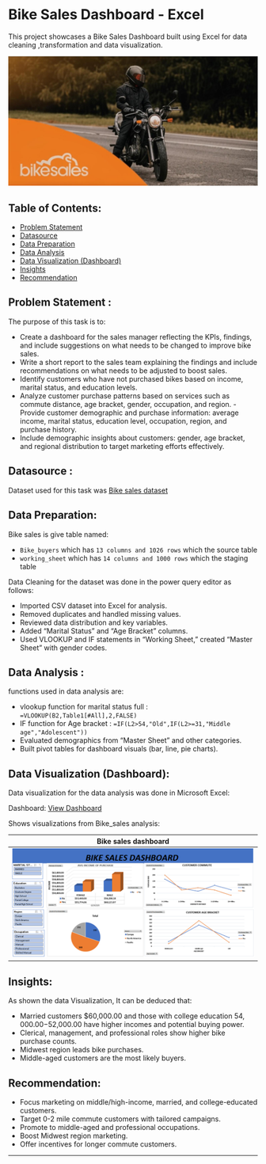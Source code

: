 # Bike Sales Dashboard - Excel
This project showcases a Bike Sales Dashboard built using Excel for data cleaning ,transformation and data visualization.

![Bike_Sales - Excel](https://github.com/joydaniel-123/Bike_sales_dashboard-Excel/blob/main/Asset/WhatsApp%20Image%20bike.jpg?raw=true)

## Table of Contents:

- [Problem Statement](https://github.com/joydaniel-123/Bike_sales_dashboard-Excel/blob/main/README.md#problem-statement-)
- [Datasource](https://github.com/joydaniel-123/Bike_sales_dashboard-Excel/blob/main/README.md#datasource-)
- [Data Preparation](https://github.com/yogeshkasar778/PWC_task_2-Customer_Churn_Retension_dashboard/edit/main/README.md#data-preparation)
- [Data Analysis](https://github.com/yogeshkasar778/PWC_task_2-Customer_Churn_Retension_dashboard/edit/main/README.md#data-analysis-dax)
- [Data Visualization (Dashboard)](https://github.com/yogeshkasar778/PWC_task_2-Customer_Churn_Retension_dashboard/edit/main/README.md#data-visualization-dashboard)
- [Insights](https://github.com/yogeshkasar778/PWC_task_2-Customer_Churn_Retension_dashboard/edit/main/README.md#insights)
- [Recommendation](https://github.com/yogeshkasar778/PWC_task_2-Customer_Churn_Retension_dashboard/edit/main/README.md#recommendation)

## Problem Statement :

The purpose of this task is to:

- Create a dashboard for the sales manager reflecting the KPIs, findings, and include suggestions on what needs to be changed to improve bike sales.
- Write a short report to the sales team explaining the findings and include recommendations on what needs to be adjusted to boost sales.
- Identify customers who have not purchased bikes based on income, marital status, and education levels.
- Analyze customer purchase patterns based on services such as commute distance, age bracket, gender, occupation, and region.                                               - Provide customer demographic and purchase information: average income, marital status, education level, occupation, region, and purchase history.
- Include demographic insights about customers: gender, age bracket, and regional distribution to target marketing efforts effectively.

## Datasource :

Dataset used for this task was [Bike sales dataset](https://github.com/joydaniel-123/Bike_sales_dashboard-Excel/blob/7f7fa81b20af8ab224fff78705947e0cdb81478d/Bike%20sales%20dashboard.xlsx)

## Data Preparation:

Bike sales  is give table named:

- `Bike_buyers` which has `13 columns and 1026 rows` which the source table
- `working_sheet` which has `14 columns and 1000 rows` which the staging table

Data Cleaning for the dataset was done in the power query editor as follows:

- Imported CSV dataset into Excel for analysis.
- Removed duplicates and handled missing values.
- Reviewed data distribution and key variables.
- Added “Marital Status” and “Age Bracket” columns.
- Used VLOOKUP and IF statements in “Working Sheet,” created “Master Sheet” with gender codes.

## Data Analysis :
functions used in data analysis are:

- vlookup function for marital status full : `=VLOOKUP(B2,Table1[#All],2,FALSE)`
- IF function for Age bracket  : `=IF(L2>54,"Old",IF(L2>=31,"Middle age","Adolescent"))`
- Evaluated demographics from “Master Sheet” and other categories.
- Built pivot tables for dashboard visuals (bar, line, pie charts).

## Data Visualization (Dashboard):

Data visualization for the data analysis  was done in Microsoft Excel:

Dashboard: [View Dashboard](https://github.com/joydaniel-123/Bike_sales_dashboard-Excel/blob/08b6a3ad52eb521b2a6d7bd780fec82258bd3d02/Bike%20sales%20dashboard.xlsx)

Shows visualizations from Bike_sales analysis:

| Bike sales dashboard |
| ----------- |
|![Bike sales ](https://github.com/joydaniel-123/Bike_sales_dashboard-Excel/blob/main/Asset/screnshoot%20dash.PNG?raw=true)|


## Insights:

As shown the data Visualization, It can be deduced that:

- Married customers $60,000.00 and those with college education $54,000.00-$52,000.00 have higher incomes and potential buying power.
- Clerical, management, and professional roles show higher bike purchase counts.
- Midwest region leads bike purchases.
- Middle-aged customers are the most likely buyers.

## Recommendation:

- Focus marketing on middle/high-income, married, and college-educated customers.
- Target 0-2 mile commute customers with tailored campaigns.
- Promote to middle-aged and professional occupations.
- Boost Midwest region marketing.
- Offer incentives for longer commute customers.

---












